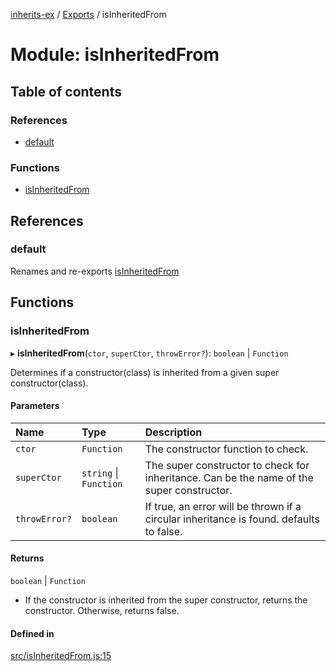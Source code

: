 [inherits-ex](../README.md) / [Exports](../modules.md) / isInheritedFrom

# Module: isInheritedFrom

## Table of contents

### References

- [default](isInheritedFrom.md#default)

### Functions

- [isInheritedFrom](isInheritedFrom.md#isinheritedfrom)

## References

### default

Renames and re-exports [isInheritedFrom](isInheritedFrom.md#isinheritedfrom)

## Functions

### isInheritedFrom

▸ **isInheritedFrom**(`ctor`, `superCtor`, `throwError?`): `boolean` \| `Function`

Determines if a constructor(class) is inherited from a given super constructor(class).

#### Parameters

| Name | Type | Description |
| :------ | :------ | :------ |
| `ctor` | `Function` | The constructor function to check. |
| `superCtor` | `string` \| `Function` | The super constructor to check for inheritance. Can be the name of the super constructor. |
| `throwError?` | `boolean` | If true, an error will be thrown if a circular inheritance is found. defaults to false. |

#### Returns

`boolean` \| `Function`

- If the constructor is inherited from the super constructor, returns the constructor.
  Otherwise, returns false.

#### Defined in

[src/isInheritedFrom.js:15](https://github.com/snowyu/inherits-ex.js/blob/eff18e3/src/isInheritedFrom.js#L15)
